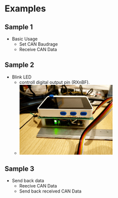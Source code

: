 # Examples
## Sample 1
- Basic Usage
    - Set CAN Baudrage
    - Receive CAN Data
## Sample 2
- Blink LED
    - controll digital output pin (RXnBF).
    - <img src="./img/sample2_L-chika.gif" width="300px"/>

## Sample 3
- Send back data
    - Reecive CAN Data
    - Send back received CAN Data